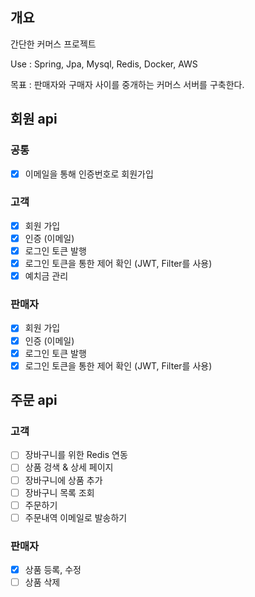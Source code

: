 ## 개요
간단한 커머스 프로젝트

Use : Spring, Jpa, Mysql, Redis, Docker, AWS

목표 : 판매자와 구매자 사이를 중개하는 커머스 서버를 구축한다.

## 회원 api
### 공통
- [x] 이메일을 통해 인증번호로 회원가입

### 고객
- [x] 회원 가입
- [x] 인증 (이메일)
- [x] 로그인 토큰 발행
- [x] 로그인 토큰을 통한 제어 확인 (JWT, Filter를 사용)
- [x] 예치금 관리

### 판매자
- [x] 회원 가입
- [x] 인증 (이메일)
- [x] 로그인 토큰 발행
- [x] 로그인 토큰을 통한 제어 확인 (JWT, Filter를 사용)

## 주문 api

### 고객
- [ ] 장바구니를 위한 Redis 연동
- [ ] 상품 겅색 & 상세 페이지
- [ ] 장바구니에 상품 추가
- [ ] 장바구니 목록 조회
- [ ] 주문하기
- [ ] 주문내역 이메일로 발송하기

### 판매자
- [x] 상품 등록, 수정
- [ ] 상품 삭제